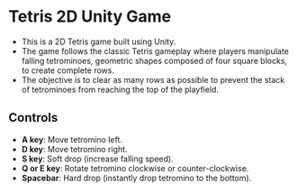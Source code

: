 # Tetris 2D Unity Game 
- This is a 2D Tetris game built using Unity. 
- The game follows the classic Tetris gameplay where players manipulate falling tetrominoes, geometric shapes composed of four square blocks, to create complete rows.
- The objective is to clear as many rows as possible to prevent the stack of tetrominoes from reaching the top of the playfield.
  
## Controls

- **A key**: Move tetromino left.
- **D key**: Move tetromino right.
- **S key**: Soft drop (increase falling speed).
- **Q or E key**: Rotate tetromino clockwise or counter-clockwise.
- **Spacebar**: Hard drop (instantly drop tetromino to the bottom).
